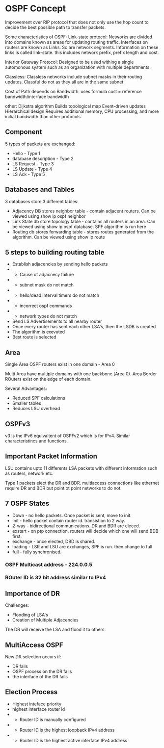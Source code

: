 # OSPF Concept

Improvement over RIP protocol that does not only use the hop count to decide the best possible path to transfer packets.

Some characteristics of OSPF:
Link-state protocol: Networks are divided into domains known as areas for updating routing traffic. Interfaces on routers are known as Links. So are network segments. Information on these links is called link-state. this includes network prefix, prefix length and cost.

Interior Gateway Protocol: Designed to be used withing a single automonous system such as an organization with multiple departments.

Classless: Classless networks include subnet masks in their routing updates. Classful do not as they all are in the same subnet.

Cost of Path depends on Bandwidth: uses formula cost = reference bandwidth/interface bandwidth


other: Dijkstra algorithm
Builds topological map
Event-driven updates
Hierarchical design
Requires additional memory, CPU processing, and more initial bandwidth than other protocols

## Component

5 types of packets are exchanged:
- Hello - Type 1
- database description - Type 2
- LS Request - Type 3
- LS Update - Type 4
- LS Ack - Type 5
  

## Databases and Tables

3 databases store 3 different tables:
- Adjacency DB stores neighbor table - contain adjacent routers. Can be viewed using show ip ospf neighbor
- Link State db store topology table - contains all routers in an area. Can be viewed using show ip ospf database. SPF algorithm is run here
- Routing db stores forwarding table - stores routes generated from the algorithm. Can be viewed using show ip route


## 5 steps to building routing table

- Establish adjacencies by sending hello packets
- - Cause of adjacnecy failure
- -  subnet mask do not match
- - hello/dead interval timers do not match
- - incorrect ospf commands
- - network types do not match
- Send LS Advertisements to all nearby router
- Once every router has sent each other LSA's, then the LSDB is created
- The algorithm is exevuted
- Best route is selected

## Area

Single Area OSPF routers exist in one domain - Area 0

Multi Area have multiple domains with one backbone (Area 0). Area Border ROuters exist on the edge of each domain.

Several Advantages:
- Reduced SPF calculations
- Smaller tables
- Reduces LSU overhead


## OSPFv3

v3 is the IPv6 equivaltent of OSPFv2 which is for IPv4. Similar characteristincs and functions.


## Important Packet Information

LSU contains upto 11 differents LSA packets with different information such as routers, network etc.

Type 1 packets elect the DR and BDR. multiaccess connections like ethernet require DR and BDR but point ot point networks to do not.


## 7 OSPF States

- Down - no hello packets. Once packet is sent, move to init.
- Init - hello packet contain router id. transistion to 2 way.
- 2-way - bidirectional communications. DR and BDR are eleced.
- exstart - on ptp connection, routers will decide which one will send BDB first.
- exchange - once elected, DBD is shared.
- loading - LSR and LSU are exchanges, SPF is run. then change to full
- full - fully synchronised.


### OSPF Multicast address - 224.0.0.5
### ROuter ID is 32 bit address similar to IPv4

## Importance of DR
Challenges:
- Flooding of LSA's
- Creation of Multiple Adjacencies

The DR will receive the LSA and flood it to others.

## MultiAccess OSPF

New DR selection occurs if:
- DR fails
- OSPF process on the DR fails
- the interface of the DR fails


## Election Process
- Highest inteface priority
- highest interface router id
- - Router ID is manually configured
- - Router ID is the highest loopback IPv4 address
- - Router ID is the highest active interface IPv4 address


